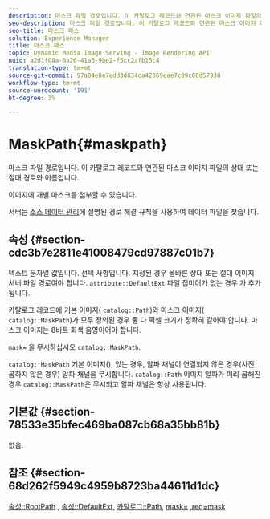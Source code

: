 ```yaml
---
description: 마스크 파일 경로입니다. 이 카탈로그 레코드와 연관된 마스크 이미지 파일의 상대 또는 절대 경로와 이름입니다.
seo-description: 마스크 파일 경로입니다. 이 카탈로그 레코드와 연관된 마스크 이미지 파일의 상대 또는 절대 경로와 이름입니다.
seo-title: 마스크 패스
solution: Experience Manager
title: 마스크 패스
topic: Dynamic Media Image Serving - Image Rendering API
uuid: a2d1f08a-0a26-41a6-9be2-f5cc2afb15c4
translation-type: tm+mt
source-git-commit: 97a84e8e7edd3d834ca42069eae7c09c00d57938
workflow-type: tm+mt
source-wordcount: '191'
ht-degree: 3%

---
```



# MaskPath{#maskpath}

마스크 파일 경로입니다. 이 카탈로그 레코드와 연관된 마스크 이미지 파일의 상대 또는 절대 경로와 이름입니다.

이미지에 개별 마스크를 첨부할 수 있습니다.

서버는 [소스 데이터 관리](/help/aem-is-ir-api/is-api/image-serving-api-ref/c-configuration-and-administration/c-configuration-and-administration.md)에 설명된 경로 해결 규칙을 사용하여 데이터 파일을 찾습니다.

## 속성 {#section-cdc3b7e2811e41008479cd97887c01b7}

텍스트 문자열 값입니다. 선택 사항입니다. 지정된 경우 올바른 상대 또는 절대 이미지 서버 파일 경로여야 합니다. `attribute::DefaultExt` 파일 접미어가 없는 경우 가 추가됩니다.

카탈로그 레코드에 기본 이미지( `catalog::Path`)와 마스크 이미지( `catalog::MaskPath`)가 모두 정의된 경우 둘 다 픽셀 크기가 정확히 같아야 합니다. 마스크 이미지는 8비트 회색 음영이어야 합니다.

`mask=` 을 무시하십시오 `catalog::MaskPath`.

`catalog::MaskPath` 기본 이미지(), 있는 경우, 알파 채널이 연결되지 않은 경우(사전 곱하지 않은 경우) 알파 채널을 무시합니다.  `catalog::Path` 이미지 알파가 미리 곱해진 경우 `catalog::MaskPath`은 무시되고 알파 채널은 항상 사용됩니다.

## 기본값 {#section-78533e35bfec469ba087cb68a35bb81b}

없음.

## 참조 {#section-68d262f5949c4959b8723ba44611d1dc}

[속성::RootPath](/help/aem-is-ir-api/is-api/image-catalog/image-serving-api-ref/c-image-catalog-reference/c-attributes-reference/r-rootpath.md) ,  [속성::DefaultExt](/help/aem-is-ir-api/is-api/image-catalog/image-serving-api-ref/c-image-catalog-reference/c-attributes-reference/r-defaultext.md),  [카탈로그::Path](../../../../../../is-api/image-catalog/image-serving-api-ref/c-image-catalog-reference/c-image-svg-data-reference/c-image-data-reference/r-path-cat.md#reference-306afcaff172440ca81b85da8d78213c),  [mask=](/help/aem-is-ir-api/is-api/http-ref/image-serving-api-ref/c-http-protocol-reference/c-command-reference/r-mask.md)  [,req=mask](/help/aem-is-ir-api/is-api/http-ref/image-serving-api-ref/c-http-protocol-reference/c-command-reference/r-req/r-req.md)

